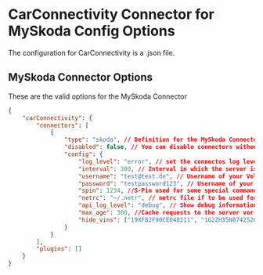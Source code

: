 

# CarConnectivity Connector for MySkoda Config Options
The configuration for CarConnectivity is a .json file.
## MySkoda Connector Options
These are the valid options for the MySkoda Connector
```json
{
    "carConnectivity": {
        "connectors": [
            {
                "type": "skoda", // Definition for the MySkoda Connector
                "disabled": false, // You can disable connectors without removing them from the config completely
                "config": {
                    "log_level": "error", // set the connectos log level
                    "interval": 300, // Interval in which the server is checked in seconds
                    "username": "test@test.de", // Username of your Volkswagen Account
                    "password": "testpassword123", // Username of your Volkswagen Account
                    "spin": 1234, //S-Pin used for some special commands like locking/unlocking
                    "netrc": "~/.netr", // netrc file if to be used for passwords
                    "api_log_level": "debug", // Show debug information regarding the API
                    "max_age": 300, //Cache requests to the server vor MAX_AGE seconds
                    "hide_vins": ["19XFB2F90CE040211", "1G2ZH35N074252067"] // Don't fetch these vins
                }
            }
        ],
        "plugins": []
    }
}
```